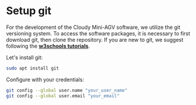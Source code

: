 # Setup git

For the development of the Cloudy Mini-AGV software, we utilize the git versioning system. To access the software packages, it is necessary to first download git, then clone the repository. If you are new to git, we suggest following the [**w3schools tutorials**](https://www.w3schools.com/git/).

Let's install git:

```bash
sudo apt install git
```

Configure with your credentials: 
```bash
git config --global user.name "your_user_name"
git config --global user.email "your_email"
```